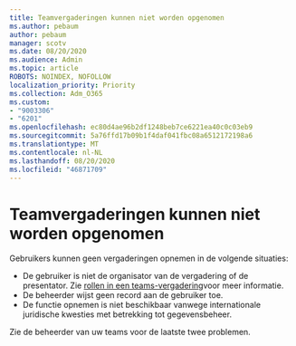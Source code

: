 ```yaml
---
title: Teamvergaderingen kunnen niet worden opgenomen
ms.author: pebaum
author: pebaum
manager: scotv
ms.date: 08/20/2020
ms.audience: Admin
ms.topic: article
ROBOTS: NOINDEX, NOFOLLOW
localization_priority: Priority
ms.collection: Adm_O365
ms.custom:
- "9003306"
- "6201"
ms.openlocfilehash: ec80d4ae96b2df1248beb7ce6221ea40c0c03eb9
ms.sourcegitcommit: 5a76ffd17b09b1f4daf041fbc08a6512172198a6
ms.translationtype: MT
ms.contentlocale: nl-NL
ms.lasthandoff: 08/20/2020
ms.locfileid: "46871709"
---
```

# <a name="cant-record-teams-meeting"></a>Teamvergaderingen kunnen niet worden opgenomen

Gebruikers kunnen geen vergaderingen opnemen in de volgende situaties:  

- De gebruiker is niet de organisator van de vergadering of de presentator. Zie [rollen in een teams-vergadering](https://support.microsoft.com/office/roles-in-a-teams-meeting-c16fa7d0-1666-4dde-8686-0a0bfe16e019)voor meer informatie.
- De beheerder wijst geen record aan de gebruiker toe.
- De functie opnemen is niet beschikbaar vanwege internationale juridische kwesties met betrekking tot gegevensbeheer.

Zie de beheerder van uw teams voor de laatste twee problemen.